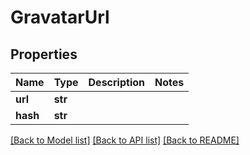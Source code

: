 # GravatarUrl

## Properties
Name | Type | Description | Notes
------------ | ------------- | ------------- | -------------
**url** | **str** |  | 
**hash** | **str** |  | 

[[Back to Model list]](../README#documentation-for-models) [[Back to API list]](../README#documentation-for-api-endpoints) [[Back to README]](../README)


